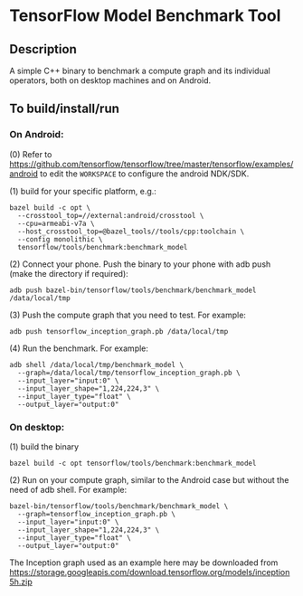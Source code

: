 # TensorFlow Model Benchmark Tool

## Description

A simple C++ binary to benchmark a compute graph and its individual operators,
both on desktop machines and on Android.

## To build/install/run

### On Android:

(0) Refer to https://github.com/tensorflow/tensorflow/tree/master/tensorflow/examples/android
to edit the `WORKSPACE` to configure the android NDK/SDK.

(1) build for your specific platform, e.g.:

```
bazel build -c opt \
  --crosstool_top=//external:android/crosstool \
  --cpu=armeabi-v7a \
  --host_crosstool_top=@bazel_tools//tools/cpp:toolchain \
  --config monolithic \
  tensorflow/tools/benchmark:benchmark_model
```

(2) Connect your phone. Push the binary to your phone with adb push
     (make the directory if required):

```
adb push bazel-bin/tensorflow/tools/benchmark/benchmark_model /data/local/tmp
```

(3) Push the compute graph that you need to test. For example:

```
adb push tensorflow_inception_graph.pb /data/local/tmp
```

(4) Run the benchmark. For example:

```
adb shell /data/local/tmp/benchmark_model \
  --graph=/data/local/tmp/tensorflow_inception_graph.pb \
  --input_layer="input:0" \
  --input_layer_shape="1,224,224,3" \
  --input_layer_type="float" \
  --output_layer="output:0"
```

### On desktop:
(1) build the binary

```
bazel build -c opt tensorflow/tools/benchmark:benchmark_model
```

(2) Run on your compute graph, similar to the Android case but without the need
of adb shell. For example:

```
bazel-bin/tensorflow/tools/benchmark/benchmark_model \
  --graph=tensorflow_inception_graph.pb \
  --input_layer="input:0" \
  --input_layer_shape="1,224,224,3" \
  --input_layer_type="float" \
  --output_layer="output:0"
```

The Inception graph used as an example here may be downloaded from
https://storage.googleapis.com/download.tensorflow.org/models/inception5h.zip
